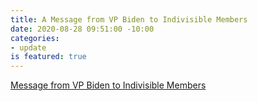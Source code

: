 ```yaml
---
title: A Message from VP Biden to Indivisible Members
date: 2020-08-28 09:51:00 -10:00
categories:
- update
is featured: true
---
```


[Message from VP Biden to Indivisible Members](https://www.youtube.com/watch?v=KarAPM1i_fY&feature=youtu.be)